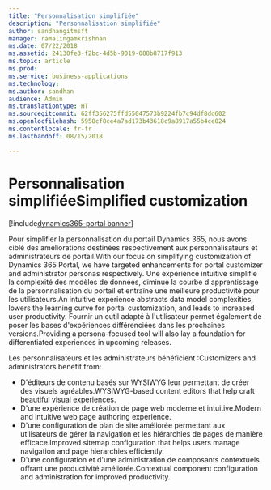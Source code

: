 ```yaml
---
title: "Personnalisation simplifiée"
description: "Personnalisation simplifiée"
author: sandhangitmsft
manager: ramalingamkrishnan
ms.date: 07/22/2018
ms.assetid: 24130fe3-f2bc-4d5b-9019-088b8717f913
ms.topic: article
ms.prod: 
ms.service: business-applications
ms.technology: 
ms.author: sandhan
audience: Admin
ms.translationtype: HT
ms.sourcegitcommit: 62ff356275ffd55047573b9224fb7c94df8dd602
ms.openlocfilehash: 5958cf8ce4a7ad173b43618c9a8917a55b4ce024
ms.contentlocale: fr-fr
ms.lasthandoff: 08/15/2018

---
```

#  <a name="simplified-customization"></a><span data-ttu-id="aab95-103">Personnalisation simplifiée</span><span class="sxs-lookup"><span data-stu-id="aab95-103">Simplified customization</span></span>

[!include[dynamics365-portal banner](../../includes/dynamics365-portal.md)]




<span data-ttu-id="aab95-104">Pour simplifier la personnalisation du portail Dynamics 365, nous avons ciblé des améliorations destinées respectivement aux personnalisateurs et administrateurs de portail.</span><span class="sxs-lookup"><span data-stu-id="aab95-104">With our focus on simplifying customization of Dynamics 365 Portal, we have targeted enhancements for portal customizer and administrator personas respectively.</span></span> <span data-ttu-id="aab95-105">Une expérience intuitive simplifie la complexité des modèles de données, diminue la courbe d'apprentissage de la personnalisation du portail et entraîne une meilleure productivité pour les utilisateurs.</span><span class="sxs-lookup"><span data-stu-id="aab95-105">An intuitive experience abstracts data model complexities, lowers the learning curve for portal customization, and leads to increased user productivity.</span></span> <span data-ttu-id="aab95-106">Fournir un outil adapté à l'utilisateur permet également de poser les bases d'expériences différenciées dans les prochaines versions.</span><span class="sxs-lookup"><span data-stu-id="aab95-106">Providing a persona-focused tool will also lay a foundation for differentiated experiences in upcoming releases.</span></span>

<span data-ttu-id="aab95-107">Les personnalisateurs et les administrateurs bénéficient :</span><span class="sxs-lookup"><span data-stu-id="aab95-107">Customizers and administrators benefit from:</span></span>

- <span data-ttu-id="aab95-108">D'éditeurs de contenu basés sur WYSIWYG leur permettant de créer des visuels agréables.</span><span class="sxs-lookup"><span data-stu-id="aab95-108">WYSIWYG-based content editors that help craft beautiful visual experiences.</span></span>  
- <span data-ttu-id="aab95-109">D'une expérience de création de page web moderne et intuitive.</span><span class="sxs-lookup"><span data-stu-id="aab95-109">Modern and intuitive web page authoring experience.</span></span>
- <span data-ttu-id="aab95-110">D'une configuration de plan de site améliorée permettant aux utilisateurs de gérer la navigation et les hiérarchies de pages de manière efficace.</span><span class="sxs-lookup"><span data-stu-id="aab95-110">Improved sitemap configuration that helps users manage navigation and page hierarchies efficiently.</span></span>    
- <span data-ttu-id="aab95-111">D'une configuration et d'une administration de composants contextuels offrant une productivité améliorée.</span><span class="sxs-lookup"><span data-stu-id="aab95-111">Contextual component configuration and administration for improved productivity.</span></span>

<!--
### Who uses this feature
This feature is intended for users who customize and manage portals.
## Status
### Development status
In development
#### Target timeframe
October 2018 or later
### Availability
Cloud
### Regional availability
Global
-->


